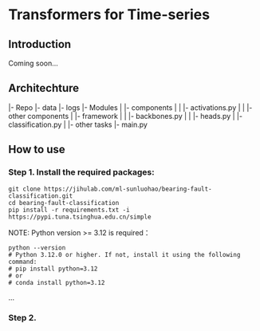 # Transformers for Time-series

## Introduction

Coming soon...

## Architechture

|- Repo
    |- data
    |- logs
    |- Modules
    |   |- components
    |   |   |- activations.py
    |   |   |- other components
    |   |- framework
    |   |   |- backbones.py
    |   |   |- heads.py
    |   |- classification.py
    |   |- other tasks
    |- main.py

## How to use

### Step 1. Install the required packages:

```shell
git clone https://jihulab.com/ml-sunluohao/bearing-fault-classification.git
cd bearing-fault-classification
pip install -r requirements.txt -i https://pypi.tuna.tsinghua.edu.cn/simple
```

NOTE: Python version >= 3.12 is required：

```shell
python --version
# Python 3.12.0 or higher. If not, install it using the following command:
# pip install python=3.12
# or
# conda install python=3.12
```
...

### Step 2.